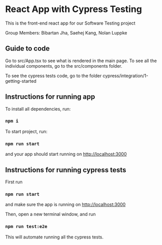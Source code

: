# React App with Cypress Testing

This is the front-end react app for our Software Testing project

Group Members: Bibartan Jha, Saehej Kang, Nolan Luppke

## Guide to code

Go to src/App.tsx to see what is rendered in the main page. To see all the individual components, go to the src/components folder.

To see the cypress tests code, go to the folder cypress/integration/1-getting-started

## Instructions for running app

To install all dependencies, run:

### `npm i`

To start project, run: 

### `npm run start`

and your app should start running on [http://localhost:3000](http://localhost:3000)

## Instructions for running cypress tests

First run

### `npm run start`

and make sure the app is running on [http://localhost:3000](http://localhost:3000)

Then, open a new terminal window, and run 

### `npm run test:e2e`

This will automate running all the cypress tests.


